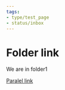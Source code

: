 ```yaml
---
tags:
- type/test_page
- status/inbox
---
```

   
# Folder link   
   
We are in folder1   
   
[Paralel link](../Folder1/Paralel%20link.md)